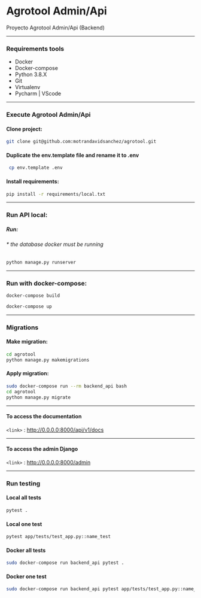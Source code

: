 # Agrotool Admin/Api
Proyecto Agrotool Admin/Api (Backend)

---
### Requirements tools
 - Docker
 - Docker-compose
 - Python 3.8.X
 - Git
 - Virtualenv
 - Pycharm | VScode

---
### Execute Agrotool Admin/Api

#### Clone project:
```bash
git clone git@github.com:motrandavidsanchez/agrotool.git
```
 
#### Duplicate the **env.template** file and rename it to **.env**
```bash
 cp env.template .env
```

#### Install requirements:
```bash
pip install -r requirements/local.txt
```
---
### Run API local:

##### Run: 
###### * the database docker must be running
```bash
python manage.py runserver
```
---

### Run with docker-compose:
```bash
docker-compose build
```
```bash
docker-compose up
```
---
### Migrations

#### Make migration:
```bash
cd agrotool
python manage.py makemigrations
```

#### Apply migration:
```bash
sudo docker-compose run --rm backend_api bash
cd agrotool
python manage.py migrate
```
---
#### To access the documentation
`<link>` : <http://0.0.0.0:8000/api/v1/docs>

---
#### To access the admin Django
`<link>` : <http://0.0.0.0:8000/admin>

---
### Run testing
#### Local all tests
```bash
pytest .
```
#### Local one test
```bash
pytest app/tests/test_app.py::name_test
```
#### Docker all tests
```bash
sudo docker-compose run backend_api pytest .
```
#### Docker one test
```bash
sudo docker-compose run backend_api pytest app/tests/test_app.py::name_test
```